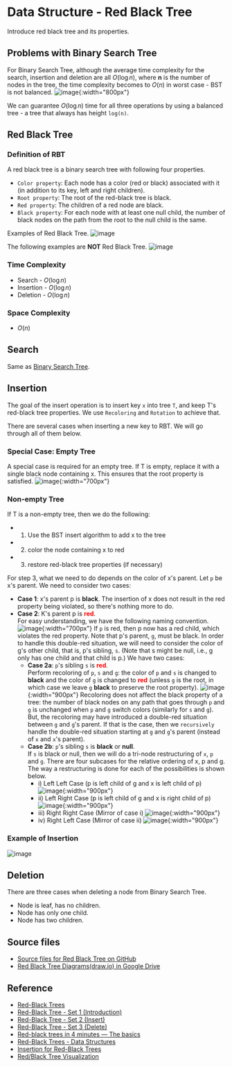 # Data Structure - Red Black Tree

Introduce red black tree and its properties.

## Problems with Binary Search Tree

For Binary Search Tree, although the average time complexity for the search, insertion and deletion are all $O(\log{}n)$, where **n** is the number of nodes in the tree, the time complexity becomes to $O(n)$ in worst case - BST is not balanced.
![image](../assets/images/algorithm/1123/bst.png){:width="800px"}

We can guarantee $O(\log{}n)$ time for all three operations by using a balanced tree - a tree that always has height `log(n)`.

## Red Black Tree

### Definition of RBT

A red black tree is a binary search tree with following four properties.

* `Color property`: Each node has a color (red or black) associated with it (in addition to its key, left and right children).
* `Root property`: The root of the red-black tree is black.
* `Red property`: The children of a red node are black.
* `Black property`: For each node with at least one null child, the number of black nodes on the path from the root to the null child is the same.

Examples of Red Black Tree.
![image](../assets/images/algorithm/1123/red-black-tree.png)

The following examples are **NOT** Red Black Tree.
![image](../assets/images/algorithm/1123/not-rbt.png)

### Time Complexity

* Search - $O(\log{}n)$
* Insertion - $O(\log{}n)$
* Deletion - $O(\log{}n)$

### Space Complexity

* $O(n)$

## Search

Same as [Binary Search Tree](../data-structure-binary-search-tree/#2-search).

## Insertion

The goal of the insert operation is to insert key `x` into tree `T`, and keep T's red-black tree properties. We use `Recoloring` and `Rotation` to achieve that.

There are several cases when inserting a new key to RBT. We will go through all of them below.

### Special Case: Empty Tree

A special case is required for an empty tree. If T is empty, replace it with a single black node containing x. This ensures that the root property is satisfied.
![image](../assets/images/algorithm/1123/insertion-special-case.png){:width="700px"}

### Non-empty Tree

If T is a non-empty tree, then we do the following:

* 1) Use the BST insert algorithm to add x to the tree
* 2) color the node containing x to red
* 3) restore red-black tree properties (if necessary)

For step 3, what we need to do depends on the color of x's parent. Let `p` be x's parent. We need to consider two cases:

* **Case 1**: x's parent p is **black**. The insertion of x does not result in the red property being violated, so there's nothing more to do.
* **Case 2**: K's parent p is <span style="color:red">**red**</span>.  
For easy understanding, we have the following naming convention.
![image](../assets/images/algorithm/1123/naming.png){:width="700px"}
If `p` is red, then p now has a red child, which violates the red property. Note that p's parent, `g`, must be black. In order to handle this double-red situation, we will need to consider the color of g's other child, that is, p's sibling, `s`. (Note that s might be null, i.e., g only has one child and that child is p.) We have two cases:
  * **Case 2a**: `p`'s sibling `s` is <span style="color:red">**red**</span>.  
    Perform recoloring of `p`, `s` and `g`: the color of `p` and `s` is changed to **black** and the color of `g` is changed to <span style="color:red">**red**</span> (unless `g` is the root, in which case we leave `g` **black** to preserve the root property).
    ![image](../assets/images/algorithm/1123/case2a.png){:width="900px"}
    Recoloring does not affect the black property of a tree: the number of black nodes on any path that goes through `p` and `g` is unchanged when `p` and `g` switch colors (similarly for `s` and `g`). But, the recoloring may have introduced a double-red situation between `g` and `g`'s parent. If that is the case, then we `recursively` handle the double-red situation starting at `g` and `g`'s parent (instead of `x` and `x`'s parent).
  * **Case 2b**: `p`'s sibling `s` is **black** or **null**.  
    If `s` is black or null, then we will do a tri-node restructuring of `x`, `p` and `g`. There are four subcases for the relative ordering of x, p and g. The way a restructuring is done for each of the possibilities is shown below.
    * i) Left Left Case (p is left child of g and x is left child of p)
    ![image](../assets/images/algorithm/1123/case2b1.png){:width="900px"}
    * ii) Left Right Case (p is left child of g and x is right child of p)
    ![image](../assets/images/algorithm/1123/case2b2.png){:width="900px"}
    * iii) Right Right Case (Mirror of case i)
    ![image](../assets/images/algorithm/1123/case2b3.png){:width="900px"}
    * iv) Right Left Case (Mirror of case ii)
    ![image](../assets/images/algorithm/1123/case2b4.png){:width="900px"}

### Example of Insertion

![image](../assets/images/algorithm/1123/example-insertion.png)

## Deletion

There are three cases when deleting a node from Binary Search Tree.

* Node is leaf, has no children.
* Node has only one child.
* Node has two children.

## Source files

* [Source files for Red Black Tree on GitHub](https://github.com/jojozhuang/dsa-java/tree/master/ds-red-black-tree)
* [Red Black Tree Diagrams(draw.io) in Google Drive](https://drive.google.com/file/d/1YKBH9VD-vg7LqoYj77tjU6sEQ64y9StE/view?usp=sharing)

## Reference

* [Red-Black Trees](http://pages.cs.wisc.edu/~skrentny/cs367-common/readings/Red-Black-Trees/)
* [Red-Black Tree - Set 1 (Introduction)](https://www.geeksforgeeks.org/red-black-tree-set-1-introduction-2/)
* [Red-Black Tree - Set 2 (Insert)](https://www.geeksforgeeks.org/red-black-tree-set-2-insert/)
* [Red-Black Tree - Set 3 (Delete)](https://www.geeksforgeeks.org/red-black-tree-set-3-delete-2/)
* [Red-black trees in 4 minutes — The basics](https://www.youtube.com/watch?v=qvZGUFHWChY)
* [Red-Black Trees - Data Structures](https://www.youtube.com/watch?v=ZxCvM-9BaXE)
* [Insertion for Red-Black Trees](https://www.youtube.com/watch?v=JwgeECkckRo)
* [Red/Black Tree Visualization](https://www.cs.usfca.edu/~galles/visualization/RedBlack.html)

